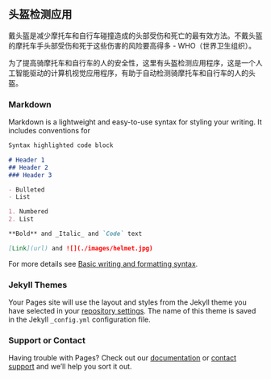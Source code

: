 ## 头盔检测应用

戴头盔是减少摩托车和自行车碰撞造成的头部受伤和死亡的最有效方法。不戴头盔的摩托车手头部受伤和死于这些伤害的风险要高得多 - WHO（世界卫生组织）。

为了提高骑摩托车和自行车的人的安全性，这里有头盔检测应用程序，这是一个人工智能驱动的计算机视觉应用程序，有助于自动检测骑摩托车和自行车的人的头盔。

### Markdown

Markdown is a lightweight and easy-to-use syntax for styling your writing. It includes conventions for

```markdown
Syntax highlighted code block

# Header 1
## Header 2
### Header 3

- Bulleted
- List

1. Numbered
2. List

**Bold** and _Italic_ and `Code` text

[Link](url) and ![](./images/helmet.jpg)
```

For more details see [Basic writing and formatting syntax](https://docs.github.com/en/github/writing-on-github/getting-started-with-writing-and-formatting-on-github/basic-writing-and-formatting-syntax).

### Jekyll Themes

Your Pages site will use the layout and styles from the Jekyll theme you have selected in your [repository settings](https://github.com/hhwjsw711/hhwjsw711.github.io/settings/pages). The name of this theme is saved in the Jekyll `_config.yml` configuration file.

### Support or Contact

Having trouble with Pages? Check out our [documentation](https://docs.github.com/categories/github-pages-basics/) or [contact support](https://support.github.com/contact) and we’ll help you sort it out.
